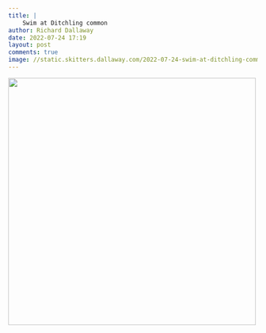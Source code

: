 ```yaml
---
title: |
    Swim at Ditchling common
author: Richard Dallaway
date: 2022-07-24 17:19
layout: post
comments: true
image: //static.skitters.dallaway.com/2022-07-24-swim-at-ditchling-common-fullsize-0.jpeg
---
```


<a href="//static.skitters.dallaway.com/2022-07-24-swim-at-ditchling-common-fullsize-0.jpeg"><img src="//static.skitters.dallaway.com/2022-07-24-swim-at-ditchling-common-thumb-0.jpeg" width="500" height="500"></a>



